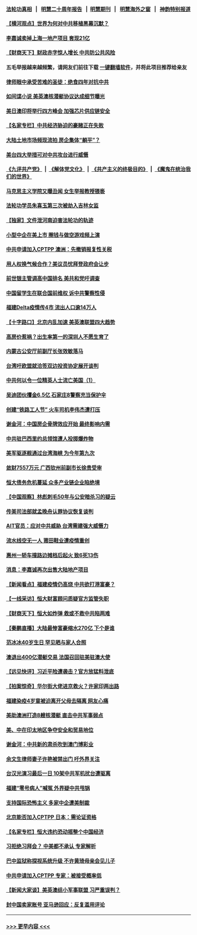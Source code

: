 #### [法轮功真相](https://github.com/gfw-breaker/truth/blob/master/README.md?t=0) &nbsp;&nbsp;|&nbsp;&nbsp; [明慧二十周年报告](https://github.com/gfw-breaker/mh-reports/blob/master/README.md?t=0) &nbsp;&nbsp;|&nbsp;&nbsp;[明慧期刊](https://github.com/gfw-breaker/mh-qikan) &nbsp;&nbsp;|&nbsp;&nbsp; [明慧海外之窗](https://github.com/gfw-breaker/mh-news/blob/master/README.md?t=0) &nbsp;&nbsp;|&nbsp;&nbsp; [神韵特别报道](https://github.com/gfw-breaker/mh-news/blob/master/shenyun.md?t=0)
#### [【横河观点】世界为何对中共移植黑幕沉默？](../pages/nsc413/n13244249.md?t=09190850) 
#### [李嘉诚卖掉上海一地产项目 套现21亿](../pages/nsc413/n13244209.md?t=09190850) 
#### [【财商天下】财政赤字惊人增长 中共防公共风险](../pages/nsc413/n13243883.md?t=09190850) 
#### 五毛举报越来越频繁，请网友们前往下载 [一键翻墙软件](https://github.com/gfw-breaker/ssr-accounts)，并将此项目推荐给亲友
#### [律师眼中承受苦难的圣徒：绝食四年对抗中共](../pages/nsc413/n13230075.md?t=09190850) 
#### [如间谍小说 美英澳核潜艇协议达成细节曝光](../pages/nsc413/n13244109.md?t=09190850) 
#### [美日澳印将举行四方峰会 加强芯片供应链安全](../pages/nsc413/n13244178.md?t=09190850) 
#### [【名家专栏】中共经济胁迫的豪赌正在失败](../pages/nsc413/n13241762.md?t=09190850) 
#### [大陆土地市场频现流拍 房企集体“躺平”？](../pages/nsc413/n13244201.md?t=09190850) 
#### [美台四大举措可对中共攻台进行威慑](../pages/nsc413/n13244181.md?t=09190850) 
#### [《九评共产党》](https://github.com/begood0513/9ping.md/blob/master/README.md) &nbsp;|&nbsp; [《解体党文化》](../../../../jtdwh.md/blob/master/README.md)  &nbsp;|&nbsp; [《共产主义的终极目的》](../../../../gczydzjmd.md/blob/master/README.md) &nbsp;|&nbsp; [《魔鬼在统治我们的世界》](../../../../mgztzwmdsj.md/blob/master/README.md) 
#### [马克思主义学院又曝丑闻 女生举报教授猥亵](../pages/nsc413/n13244111.md?t=09190850) 
#### [法轮功学员朱喜玉第三次被劫入吉林女监](../pages/nsc413/n13242439.md?t=09190850) 
#### [【独家】文件泄河南迫害法轮功的轨迹](../pages/nsc413/n13242771.md?t=09190850) 
#### [小型中企在美上市 圈钱与做空游戏频上演](../pages/nsc413/n13231438.md?t=09190850) 
#### [中共申请加入CPTPP 澳洲：先撤销报复性关税](../pages/nsc413/n13244023.md?t=09190850) 
#### [用人权换气候合作？美议员忧拜登政府会让步](../pages/nsc413/n13243972.md?t=09190850) 
#### [前世银主管调高中国排名 美共和党吁调查](../pages/nsc413/n13243777.md?t=09190850) 
#### [中国留学生在联合国前维权 诉中共警察性侵](../pages/nsc413/n13243381.md?t=09190850) 
#### [福建Delta疫情传4市 流出人口逾14万人](../pages/nsc413/n13243430.md?t=09190850) 
#### [【十字路口】北京内乱加速 美英澳联盟四大趋势](../pages/nsc413/n13243637.md?t=09190850) 
#### [高房价惹祸？出生率第一的深圳人不愿生育了](../pages/nsc413/n13243308.md?t=09190850) 
#### [内蒙古公安厅前副厅长张效敏落马](../pages/nsc413/n13243506.md?t=09190850) 
#### [台湾吁欧盟就洽签双边投资协定展开谈判](../pages/nsc413/n13243441.md?t=09190850) 
#### [中共何以令一位精英人士流亡美国（1）](../pages/nsc413/n13240636.md?t=09190850) 
#### [吴迪团伙攫金6.5亿 石家庄8警察充当保护伞](../pages/nsc413/n13243423.md?t=09190850) 
#### [创建“铁路工人节” 火车司机李伟杰遭打压](../pages/nsc413/n13243241.md?t=09190850) 
#### [谢金河：中国房企骨牌效应开始 最终影响内需](../pages/nsc413/n13243341.md?t=09190850) 
#### [中共驻巴西里约总领馆遭人投掷爆炸物](../pages/nsc413/n13243350.md?t=09190850) 
#### [美军驱逐舰通过台湾海峡 为今年第九次](../pages/nsc413/n13243080.md?t=09190850) 
#### [敛财7557万元 广西钦州前副市长徐贵受审](../pages/nsc413/n13243246.md?t=09190850) 
#### [恒大债务危机蔓延 众多产业链企业陷绝境](../pages/nsc413/n13243092.md?t=09190850) 
#### [【中国观察】林彪刺毛50年与公安暗杀习的疑云](../pages/nsc413/n13243075.md?t=09190850) 
#### [传美司法部就孟晚舟认罪协议恢复谈判](../pages/nsc413/n13242972.md?t=09190850) 
#### [AIT官员：应对中共威胁 台湾需建强大威慑力](../pages/nsc413/n13242895.md?t=09190850) 
#### [流水线空无一人 莆田鞋业遭疫情重创](../pages/nsc413/n13242789.md?t=09190850) 
#### [惠州一轿车撞路边摊档后起火 致6死13伤](../pages/nsc413/n13242886.md?t=09190850) 
#### [消息：李嘉诚再次出售大陆地产项目](../pages/nsc413/n13242870.md?t=09190850) 
#### [【新闻看点】福建疫情仍高烧 中共欲打港富豪？](../pages/nsc413/n13242431.md?t=09190850) 
#### [【一线采访】恒大财富顾问质疑官方监管失职](../pages/nsc413/n13242539.md?t=09190850) 
#### [【财商天下】恒大如炸弹 救或不救中共陷两难](../pages/nsc413/n13242167.md?t=09190850) 
#### [【秦鹏直播】大陆最惨富豪缩水270亿 下个是谁](../pages/nsc413/n13242516.md?t=09190850) 
#### [范冰冰40岁生日 罕见晒与家人合照](../pages/nsc413/n13242350.md?t=09190850) 
#### [澳退出400亿潜艇交易 法国召回驻美驻澳大使](../pages/nsc413/n13242498.md?t=09190850) 
#### [【远见快评】习近平险遭袭击？官方放猛料泄底](../pages/nsc413/n13242494.md?t=09190850) 
#### [【拍案惊奇】华尔街大佬进京救火？许家印两出路](../pages/nsc413/n13242418.md?t=09190850) 
#### [福建染疫4岁童被迫离开父母去隔离 网友心痛](../pages/nsc413/n13242410.md?t=09190850) 
#### [美助澳洲打造8艘核潜艇 直击中共军事弱点](../pages/nsc413/n13242327.md?t=09190850) 
#### [美、中在印太地区争夺安全和贸易地位](../pages/nsc413/n13242347.md?t=09190850) 
#### [谢金河：中共新的肃杀吹到澳门博彩业](../pages/nsc413/n13242232.md?t=09190850) 
#### [余文生律师妻子许艳被禁出门 吁外界关注](../pages/nsc413/n13241660.md?t=09190850) 
#### [台汉光演习最后一日 10架中共军机扰台遭驱离](../pages/nsc413/n13242080.md?t=09190850) 
#### [福建“零号病人”喊冤 外界疑中共甩锅](../pages/nsc413/n13242057.md?t=09190850) 
#### [支持国际恐怖主义 多家中企遭美制裁](../pages/nsc413/n13242199.md?t=09190850) 
#### [北京能否加入CPTPP 日本：需论证资格](../pages/nsc413/n13241958.md?t=09190850) 
#### [【名家专栏】恒大违约恐动摇整个中国经济](../pages/nsc413/n13241783.md?t=09190850) 
#### [习拒绝习拜会？ 中美都不承认 专家解析](../pages/nsc413/n13241370.md?t=09190850) 
#### [巴中监狱称探视系统升级 不许黄琦母亲会见儿子](../pages/nsc413/n13241453.md?t=09190850) 
#### [中共申请加入CPTPP 专家：被接受概率低](../pages/nsc413/n13241502.md?t=09190850) 
#### [【新闻大家谈】美英澳组小军事联盟 习严重误判？](../pages/nsc413/n13241518.md?t=09190850) 
#### [封中国卖家账号 亚马逊回应：反复滥用评论](../pages/nsc413/n13240998.md?t=09190850) 

----
#### [ >>> 更早内容 <<< ](../indexes/nsc413-earlier.md)
